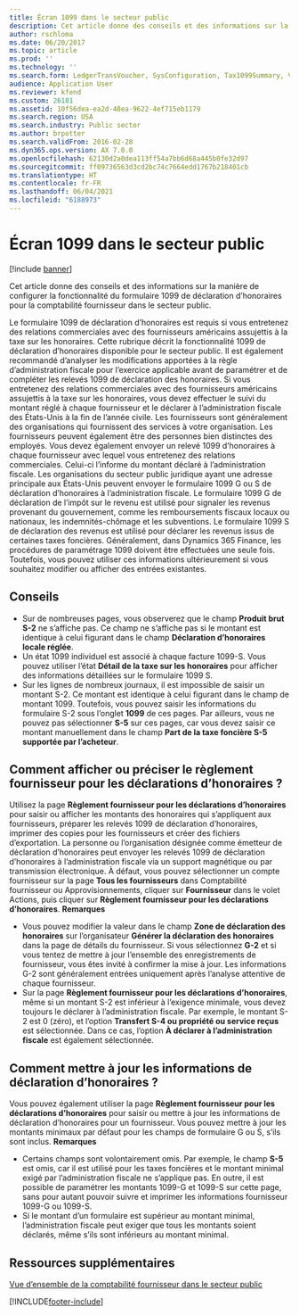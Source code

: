 ```yaml
---
title: Écran 1099 dans le secteur public
description: Cet article donne des conseils et des informations sur la manière de configurer la fonctionnalité du formulaire 1099 de déclaration d’honoraires pour la comptabilité fournisseur dans le secteur public.
author: rschloma
ms.date: 06/20/2017
ms.topic: article
ms.prod: ''
ms.technology: ''
ms.search.form: LedgerTransVoucher, SysConfiguration, Tax1099Summary, VendTableListPage
audience: Application User
ms.reviewer: kfend
ms.custom: 26181
ms.assetid: 10f56dea-ea2d-48ea-9622-4ef715eb1179
ms.search.region: USA
ms.search.industry: Public sector
ms.author: brpotter
ms.search.validFrom: 2016-02-28
ms.dyn365.ops.version: AX 7.0.0
ms.openlocfilehash: 62130d2a0dea113ff54a7bb6d68a445b0fe32d97
ms.sourcegitcommit: ff09736563d3cd2bc74c7664edd1767b218401cb
ms.translationtype: HT
ms.contentlocale: fr-FR
ms.lasthandoff: 06/04/2021
ms.locfileid: "6188973"
---
```

# <a name="form-1099-in-the-public-sector"></a>Écran 1099 dans le secteur public

[!include [banner](../includes/banner.md)]

Cet article donne des conseils et des informations sur la manière de configurer la fonctionnalité du formulaire 1099 de déclaration d’honoraires pour la comptabilité fournisseur dans le secteur public.

Le formulaire 1099 de déclaration d’honoraires est requis si vous entretenez des relations commerciales avec des fournisseurs américains assujettis à la taxe sur les honoraires. Cette rubrique décrit la fonctionnalité 1099 de déclaration d’honoraires disponible pour le secteur public. Il est également recommandé d’analyser les modifications apportées à la règle d’administration fiscale pour l’exercice applicable avant de paramétrer et de compléter les relevés 1099 de déclaration des honoraires. Si vous entretenez des relations commerciales avec des fournisseurs américains assujettis à la taxe sur les honoraires, vous devez effectuer le suivi du montant réglé à chaque fournisseur et le déclarer à l’administration fiscale des États-Unis à la fin de l’année civile. Les fournisseurs sont généralement des organisations qui fournissent des services à votre organisation. Les fournisseurs peuvent également être des personnes bien distinctes des employés. Vous devez également envoyer un relevé 1099 d’honoraires à chaque fournisseur avec lequel vous entretenez des relations commerciales. Celui-ci l’informe du montant déclaré à l’administration fiscale. Les organisations du secteur public juridique ayant une adresse principale aux États-Unis peuvent envoyer le formulaire 1099 G ou S de déclaration d’honoraires à l’administration fiscale. Le formulaire 1099 G de déclaration de l’impôt sur le revenu est utilisé pour signaler les revenus provenant du gouvernement, comme les remboursements fiscaux locaux ou nationaux, les indemnités-chômage et les subventions. Le formulaire 1099 S de déclaration des revenus est utilisé pour déclarer les revenus issus de certaines taxes foncières. Généralement, dans Dynamics 365 Finance, les procédures de paramétrage 1099 doivent être effectuées une seule fois. Toutefois, vous pouvez utiliser ces informations ultérieurement si vous souhaitez modifier ou afficher des entrées existantes.

## <a name="tips"></a>Conseils
-   Sur de nombreuses pages, vous observerez que le champ **Produit brut S-2** ne s’affiche pas. Ce champ ne s’affiche pas si le montant est identique à celui figurant dans le champ **Déclaration d’honoraires locale réglée**.
-   Un état 1099 individuel est associé à chaque facture 1099-S. Vous pouvez utiliser l’état **Détail de la taxe sur les honoraires** pour afficher des informations détaillées sur le formulaire 1099 S.
-   Sur les lignes de nombreux journaux, il est impossible de saisir un montant S-2. Ce montant est identique à celui figurant dans le champ de montant 1099. Toutefois, vous pouvez saisir les informations du formulaire S-2 sous l’onglet **1099** de ces pages. Par ailleurs, vous ne pouvez pas sélectionner **S-5** sur ces pages, car vous devez saisir ce montant manuellement dans le champ **Part de la taxe foncière S-5 supportée par l’acheteur**.

## <a name="how-do-i-view-or-specify-vendor-settlement-for-1099s"></a>Comment afficher ou préciser le règlement fournisseur pour les déclarations d’honoraires ?
Utilisez la page **Règlement fournisseur pour les déclarations d’honoraires** pour saisir ou afficher les montants des honoraires qui s’appliquent aux fournisseurs, préparer les relevés 1099 de déclaration d’honoraires, imprimer des copies pour les fournisseurs et créer des fichiers d’exportation. La personne ou l’organisation désignée comme émetteur de déclaration d’honoraires peut envoyer les relevés 1099 de déclaration d’honoraires à l’administration fiscale via un support magnétique ou par transmission électronique. À défaut, vous pouvez sélectionner un compte fournisseur sur la page **Tous les fournisseurs** dans Comptabilité fournisseur ou Approvisionnements, cliquer sur **Fournisseur** dans le volet Actions, puis cliquer sur **Règlement fournisseur pour les déclarations d’honoraires**. **Remarques**

-   Vous pouvez modifier la valeur dans le champ **Zone de déclaration des honoraires** sur l’organisateur **Générer la déclaration des honoraires** dans la page de détails du fournisseur. Si vous sélectionnez **G-2** et si vous tentez de mettre à jour l’ensemble des enregistrements de fournisseur, vous êtes invité à confirmer la mise à jour. Les informations G-2 sont généralement entrées uniquement après l’analyse attentive de chaque fournisseur.
-   Sur la page **Règlement fournisseur pour les déclarations d’honoraires**, même si un montant S-2 est inférieur à l’exigence minimale, vous devez toujours le déclarer à l’administration fiscale. Par exemple, le montant S-2 est 0 (zéro), et l’option **Transfert S-4 ou propriété ou service reçus** est sélectionnée. Dans ce cas, l’option **À déclarer à l’administration fiscale** est également sélectionnée.

## <a name="how-do-i-update-1099-information"></a>Comment mettre à jour les informations de déclaration d’honoraires ?
Vous pouvez également utiliser la page **Règlement fournisseur pour les déclarations d’honoraires** pour saisir ou mettre à jour les informations de déclaration d’honoraires pour un fournisseur. Vous pouvez mettre à jour les montants minimaux par défaut pour les champs de formulaire G ou S, s’ils sont inclus. **Remarques**

-   Certains champs sont volontairement omis. Par exemple, le champ **S-5** est omis, car il est utilisé pour les taxes foncières et le montant minimal exigé par l’administration fiscale ne s’applique pas. En outre, il est possible de paramétrer les montants 1099-G et 1099-S sur cette page, sans pour autant pouvoir suivre et imprimer les informations fournisseur 1099-G ou 1099-S.
-   Si le montant d’un formulaire est supérieur au montant minimal, l’administration fiscale peut exiger que tous les montants soient déclarés, même s’ils sont inférieurs au montant minimal.


## <a name="additional-resources"></a>Ressources supplémentaires

[Vue d’ensemble de la comptabilité fournisseur dans le secteur public](../public-sector/accounts-payable-public-sector.md)





[!INCLUDE[footer-include](../../includes/footer-banner.md)]